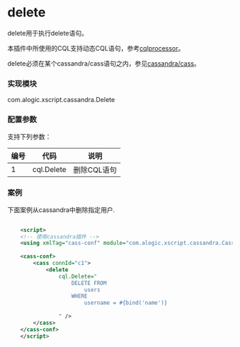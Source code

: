delete
======
delete用于执行delete语句。

本插件中所使用的CQL支持动态CQL语句，参考[cqlprocessor](cqlprocessor.md)。

delete必须在某个cassandra/cass语句之内，参见[cassandra/cass](Conn.md)。

### 实现模块

com.alogic.xscript.cassandra.Delete

### 配置参数

支持下列参数：

| 编号 | 代码 | 说明 |
| ---- | ---- | ---- |
| 1 | cql.Delete | 删除CQL语句 |

### 案例

下面案例从cassandra中删除指定用户.

```xml
 
    <script>
	<!-- 使用cassandra插件 -->
	<using xmlTag="cass-conf" module="com.alogic.xscript.cassandra.CassandraNS" />
		
	<cass-conf>
		<cass connId="c1">	
			<delete 
				cql.Delete="
	 				DELETE FROM
                    	users
                    WHERE 
                    	username = #{bind('name')}
	 				    
	 			" />
		</cass>
	</cass-conf>
    </script>
```


